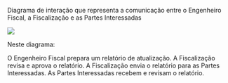 
Diagrama de interação que representa a comunicação entre o Engenheiro Fiscal, a Fiscalização e as Partes Interessadas

[![](https://mermaid.ink/img/pako:eNpdkUFvgzAMhf9K5DOroGQFcuhpIHGYhLrbxMUDt40ECUtCtbbqf18AVWt3s-zvPVvPV2h0SyDA0vdIqqE3iQeDfa0YG9A42cgBlWN5wdCyXB1IHUkazQppG-z-YzO1jOQFG9T_gaqciMp3yLJSOTJkLbZoJzAvXrbbQrDKkNcgM9Sh00Zq1hJDNz6aTmju2R2dpEXm54PRJ2T6T3XHqlL4y08Sn0dVuWzbUUNf5B3MYvXgAAH0ZHqUrU_oOolqcEfqqQbhy5b2OHauhlrdPIqj0x9n1YBwZqQAxqFFdw_0uZm30i8AscfO-qaPBsQVfkBEPFqlaRjxNMziLOYxD-AMIklWfJMlYfjKk3UYp9ktgIvW3jVcpZxn0TrZJDwK10kaB0Cz-_vy2Pm_84rPWTCdcfsFb2-k6A?type=png)](https://mermaid.live/edit#pako:eNpdkUFvgzAMhf9K5DOroGQFcuhpIHGYhLrbxMUDt40ECUtCtbbqf18AVWt3s-zvPVvPV2h0SyDA0vdIqqE3iQeDfa0YG9A42cgBlWN5wdCyXB1IHUkazQppG-z-YzO1jOQFG9T_gaqciMp3yLJSOTJkLbZoJzAvXrbbQrDKkNcgM9Sh00Zq1hJDNz6aTmju2R2dpEXm54PRJ2T6T3XHqlL4y08Sn0dVuWzbUUNf5B3MYvXgAAH0ZHqUrU_oOolqcEfqqQbhy5b2OHauhlrdPIqj0x9n1YBwZqQAxqFFdw_0uZm30i8AscfO-qaPBsQVfkBEPFqlaRjxNMziLOYxD-AMIklWfJMlYfjKk3UYp9ktgIvW3jVcpZxn0TrZJDwK10kaB0Cz-_vy2Pm_84rPWTCdcfsFb2-k6A)

Neste diagrama:

O Engenheiro Fiscal prepara um relatório de atualização.
A Fiscalização revisa e aprova o relatório.
A Fiscalização envia o relatório para as Partes Interessadas.
As Partes Interessadas recebem e revisam o relatório.
